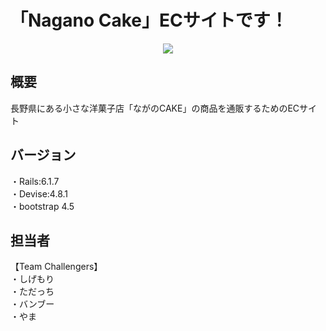 # 「Nagano Cake」ECサイトです！
<div align="center">
  <img src="https://user-images.githubusercontent.com/119114032/215122136-d8cf7216-c405-4fdf-8ab4-3238dbb31f93.png">
</div>

## 概要
長野県にある小さな洋菓子店「ながのCAKE」の商品を通販するためのECサイト

## バージョン
・Rails:6.1.7  
・Devise:4.8.1  
・bootstrap 4.5  

## 担当者
【Team Challengers】  
・しげもり  
・ただっち  
・バンブー  
・やま  
